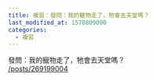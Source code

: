 ```yaml
---
title: 複習：發問：我的寵物走了，牠會去天堂嗎？
last_modified_at: 1570809000
categories:
  - 複習
---
```


<p>發問：我的寵物走了，牠會去天堂嗎？<br>
<a href="/posts/269199004" target="_blank">/posts/269199004</a></p>

<p>&nbsp;</p>

